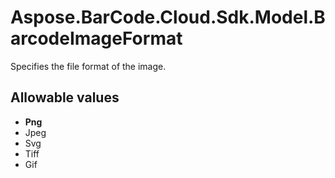 # Aspose.BarCode.Cloud.Sdk.Model.BarcodeImageFormat

Specifies the file format of the image.

## Allowable values

* **Png**
* Jpeg
* Svg
* Tiff
* Gif
